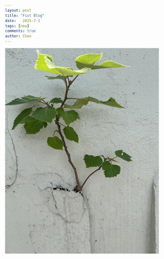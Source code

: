 ```yaml
---
layout: post
title: "Fist Blog"
date:   2025-7-1
tags: [new]
comments: true
author: Chao
---
```




![这是图片](/images/sapling.jpg "tree")
